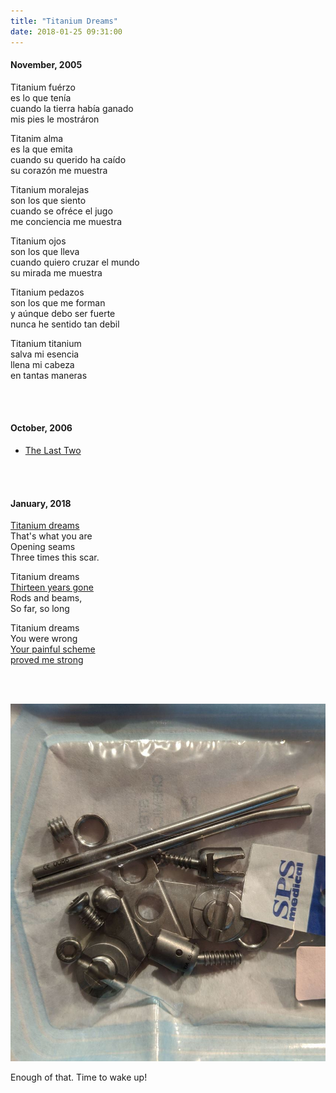 ```yaml
---
title: "Titanium Dreams"
date: 2018-01-25 09:31:00
---
```


#### November, 2005

Titanium fuérzo<br>
es lo que tenía<br>
cuando la tierra había ganado<br>
mis pies le mostráron<br>

Titanim alma <br>
es la que emita<br>
cuando su querido ha caído<br>
su corazón me muestra<br>

Titanium moralejas<br>
son los que siento<br>
cuando se ofréce el jugo<br>
me conciencia me muestra<br>

Titanium ojos <br>
son los que lleva<br>
cuando quiero cruzar el mundo<br>
su mirada me muestra<br>

Titanium pedazos <br>
son los que me forman<br>
y aúnque debo ser fuerte<br>
nunca he sentido tan debil<br>

Titanium titanium<br>
salva mi esencia<br>
llena mi cabeza<br>
en tantas maneras<br>

<br><br>

#### October, 2006

 - [The Last Two](https://vsoch.github.io/2006/the-last-two/)

<br><br>

#### January, 2018

<a title="November 2005" href="/assets/images/posts/titanium-dreams/titanium.mp4" target="_blank">Titanium dreams</a><br>
That's what you are <br>
Opening seams<br>
Three times this scar.<br>

Titanium dreams <br>
<a title="October 2004" href="/assets/images/posts/titanium-dreams/syrinx.mp4" target="_blank">Thirteen years gone</a><br>
Rods and beams,<br>
So far, so long <br>

Titanium dreams<br>
You were wrong<br>
<a title="November 2005" href="/assets/images/posts/titanium-dreams/two-weeks.mp4" target="_blank">Your painful scheme</a><br>
<a title="November 2005" href="/assets/images/posts/titanium-dreams/paciencia.mp4" target="_blank">proved me strong</a><br>

<br><br>
<div>
    <a target="_blank" href="/assets/images/posts/titanium-dreams/titanium-v.png">
      <img src="/assets/images/posts/titanium-dreams/titanium-2018.jpg" width="600px">
    </a>
</div>

<p> Enough of that. Time to wake up!</a>
